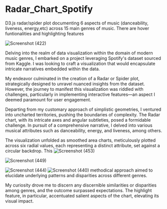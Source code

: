 # Radar_Chart_Spotify

D3.js radar/spider plot documenting 6 aspects of music (danceability, liveness, energy,etc) across 15 main genres of music. There are hover funtionalities and highlighting features

![Screenshot (422)](https://github.com/Rxbrooks15/Radar_Chart_Spotify/assets/112977778/7167efda-311c-4f53-a310-111fb375bba5)


Delving into the realm of data visualization within the domain of modern music genres, I embarked on a project leveraging Spotify's dataset sourced from Kaggle. I was looking to craft a visualization that would encapsulate intricate narratives embedded within the data.

My endeavor culminated in the creation of a Radar or Spider plot, strategically designed to unravel nuanced insights from the dataset. However, the journey to manifest this visualization was riddled with challenges, particularly in implementing interactive features—an aspect I deemed paramount for user engagement.

Departing from my customary approach of simplistic geometries, I ventured into uncharted territories, pushing the boundaries of complexity. The Radar chart, with its intricate axes and angular subtleties, posed a formidable challenge. In pursuit of a comprehensive narrative, I delved into various musical attributes such as danceability, energy, and liveness, among others.

The visualization unfolded as smoothed area charts, meticulously plotted across six radial values, each representing a distinct attribute, set against a circular backdrop. This ![Screenshot (453)](https://github.com/Rxbrooks15/Radar_Chart_Spotify/assets/112977778/3af9838a-dadb-4308-a873-a6927967a26f)

![Screenshot (449)](https://github.com/Rxbrooks15/Radar_Chart_Spotify/assets/112977778/f329beaa-afbd-441f-b0fd-4bc6391af837)

![Screenshot (444)](https://github.com/Rxbrooks15/Radar_Chart_Spotify/assets/112977778/aabd151e-ba80-4373-91e6-2912c68034bd)
![Screenshot (440)](https://github.com/Rxbrooks15/Radar_Chart_Spotify/assets/112977778/d43260dc-84b2-427c-b34b-a14e9157e36c)
methodical approach aimed to elucidate underlying patterns and disparities across different genres.

My curiosity drove me to discern any discernible similarities or disparities among genres, and the outcome surpassed expectations. The highlight feature, in particular, accentuated salient aspects of the chart, elevating its visual impact.

